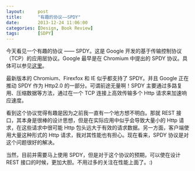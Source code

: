 ```yaml
---
layout:     post
title:      "有趣的协议——SPDY"
date:       2013-12-24 11:06:00
categories: [Design, Book Review]
tags:       [SDPY]
---
```


今天看见一个有趣的协议 —— SPDY。这是 Google 开发的基于传输控制协议（TCP）的应用层协议。Google 最早是在 Chromium 中提出的 SPDY 协议。具体可以参见[这里](http://www.chromium.org/spdy)。
<!--more-->

最新版本的 Chromium、Firexfox 和 IE 似乎都支持了 SPDY。并且 Google 正在推动 SPDY 作为 Http2.0 的一部分。可谓前途无量啊！SPDY 主要通过多路复用、压缩数据等方法，通过在一个 TCP 连接上高效传输多个 Http 请求来加速响应速度。

看到这个协议觉得有趣是因为之前我一直有一个地方想不明白。那就 REST 接口，其本身是很棒的设计思想，但是在实际应用中似乎会导致大量小的 Http 请求，在这些请求中很可能 Http 包头远大于有效的请求数据。另一方面，客户端使用大量这种形式的 Http 请求，我对其性能也有担心。现在看来，SPDY 协议是对这个问题很好的解决。

当然，目前并需要马上使用 SPDY，但是对于这个协议的预期，可以使在设计 REST 接口的时候，更加大胆。不用过多的关注在性能上面了。:)

